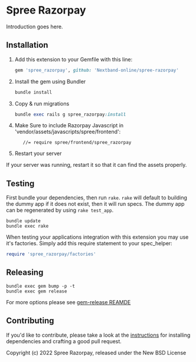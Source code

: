 # Spree Razorpay

Introduction goes here.

## Installation

1. Add this extension to your Gemfile with this line:

    ```ruby
    gem 'spree_razorpay', github: 'Nextband-online/spree-razorpay'
    ```

2. Install the gem using Bundler

    ```ruby
    bundle install
    ```

3. Copy & run migrations

    ```ruby
    bundle exec rails g spree_razorpay:install
    ```

4. Make Sure to include Razorpay Javascript in 'vendor/assets/javascripts/spree/frontend':
   ```//= require spree/frontend/process_razorpay
      //= require spree/frontend/spree_razorpay 
   ```
4. Restart your server

  If your server was running, restart it so that it can find the assets properly.


## Testing

First bundle your dependencies, then run `rake`. `rake` will default to building the dummy app if it does not exist, then it will run specs. The dummy app can be regenerated by using `rake test_app`.

```shell
bundle update
bundle exec rake
```

When testing your applications integration with this extension you may use it's factories.
Simply add this require statement to your spec_helper:

```ruby
require 'spree_razorpay/factories'
```

## Releasing

```shell
bundle exec gem bump -p -t
bundle exec gem release
```

For more options please see [gem-release REAMDE](https://github.com/svenfuchs/gem-release)

## Contributing

If you'd like to contribute, please take a look at the
[instructions](CONTRIBUTING.md) for installing dependencies and crafting a good
pull request.

Copyright (c) 2022 Spree Razorpay, released under the New BSD License
